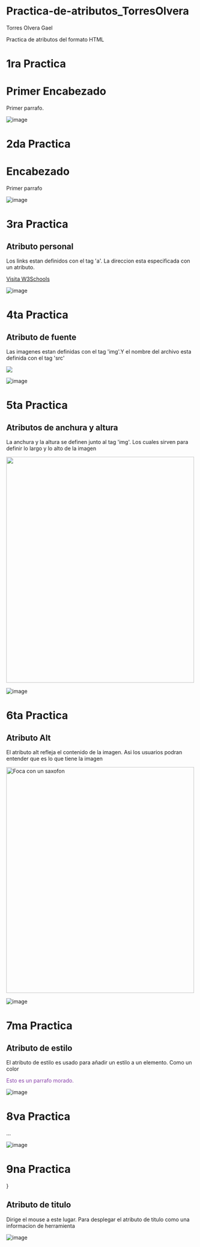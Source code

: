# Practica-de-atributos_TorresOlvera

Torres Olvera Gael

Practica de atributos del formato HTML

# 1ra Practica

<!DOCTYPE html>
<html>
<head>
<title>Titulo de la pagina</title>
</head>
<body>

<h1>Primer Encabezado</h1>
<p>Primer parrafo.</p>

</body>
</html>

![image](https://github.com/user-attachments/assets/3fc1bdeb-6797-45f1-98a5-b02f11865daf)

# 2da Practica

<!DOCTYPE html>
<html>
<body>

<h1>Encabezado</h1>
<p>Primer parrafo</p>

</body>
</html>

![image](https://github.com/user-attachments/assets/db296b9d-3ff1-4ebb-978c-c146926230bf)

# 3ra Practica

<!DOCTYPE html>
<html>
<body>

<h2>Atributo personal</h2>

<p>Los links estan definidos con el tag 'a'. La direccion esta especificada con un atributo.</p>

<a href="https://www.w3schools.com">Visita W3Schools</a>

</body>
</html>

![image](https://github.com/user-attachments/assets/204f2c9b-7c03-4ffa-aaa1-a2c2ac34bbc3)

# 4ta Practica

<!DOCTYPE html>
<html>
<body>

<h2>Atributo de fuente</h2>
<p>Las imagenes estan definidas con el tag 'img'.Y el nombre del archivo esta definida con el tag 'src'</p>

<img src="Captura.PNG">

</body>
</html>

![image](https://github.com/user-attachments/assets/2e8a8578-c9f4-488c-abac-2f336015e219)

# 5ta Practica

<!DOCTYPE html>
<html>
<body>

<h2>Atributos de anchura y altura</h2>
<p>La anchura y la altura se definen junto al tag 'img'. Los cuales sirven para definir lo largo y lo alto de la imagen</p>

<img src="Captura.PNG" width="500" height="600">

</body>
</html>

![image](https://github.com/user-attachments/assets/4318483e-e99d-4a80-b572-197dc0db87e6)

# 6ta Practica

<!DOCTYPE html>
<html>
<body>

<h2>Atributo Alt</h2>
<p>El atributo alt refleja el contenido de la imagen. Asi los usuarios podran entender que es lo que tiene la imagen</p>

<img src="Captura.PNG" alt="Foca con un saxofon" width="500" height="600">

</body>
</html>

![image](https://github.com/user-attachments/assets/f1e5478c-7e1d-49ef-9156-71f6b23f81fb)

# 7ma Practica

<!DOCTYPE html>
<html>
<body>

<h2>Atributo de estilo</h2>
<p>El atributo de estilo es usado para añadir un estilo a un elemento. Como un color</p>

<p style="color:rgba(104, 11, 148, 0.781);">Esto es un parrafo morado.</p>

</body>
</html>

![image](https://github.com/user-attachments/assets/624c1f36-5d27-4c53-adf3-abb4773307f5)

# 8va Practica

<!DOCTYPE html>
<html lang="es-Mex">
<body>
...
</body>
</html>

![image](https://github.com/user-attachments/assets/a49f38fc-e902-4925-a99d-0e8fe8a6b439)

# 9na Practica
}
<!DOCTYPE html>
<html>
<body>

<h2 title="Soy un encabezado">Atributo de titulo</h2>

<p title="Soy una informacion de una herramienta">Dirige el mouse a este lugar. Para desplegar el atributo de titulo como una informacion de herramienta</p>

</body>
</html>

![image](https://github.com/user-attachments/assets/891b638e-8d14-4770-a247-ab8fe3603d41)





